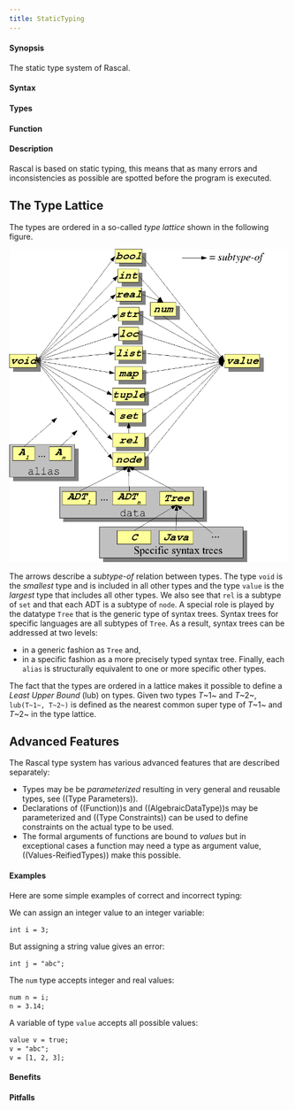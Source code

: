 ```yaml
---
title: StaticTyping
---
```


#### Synopsis

The static type system of Rascal.

#### Syntax

#### Types

#### Function

#### Description

Rascal is based on static typing, this means that as many errors and inconsistencies as possible are spotted before 
the program is executed. 

## The Type Lattice


The types are ordered in a so-called _type lattice_ shown in the following figure.

![](/assets/RascalConcepts/StaticTyping/type-lattice.png)


The arrows describe a _subtype-of_ relation between types. The type `void` is the _smallest_ type and 
is included in all other types and the type `value` is the _largest_ type that includes all other types. 
We also see that `rel` is a subtype of `set` and that each ADT is a subtype of `node`. 
A special role is played by the datatype `Tree` that is the generic type of syntax trees. 
Syntax trees for specific languages are all subtypes of `Tree`. As a result, syntax trees can be addressed at two levels: 

*  in a generic fashion as `Tree` and,
*  in a specific fashion as a more precisely typed syntax tree. 
Finally, each `alias` is structurally equivalent to one or more specific other types.


The fact that the types are ordered in a lattice makes it possible to define a *Least Upper Bound* (lub) on types.
Given two types _T_~1~ and _T_~2~, `lub(T~1~, T~2~)` is defined as the nearest common super type of _T_~1~ and _T_~2~
in the type lattice.

## Advanced Features

The Rascal type system has various advanced features that are described separately:

*  Types may be be _parameterized_ resulting in very general and reusable types, see ((Type Parameters)).
*  Declarations of ((Function))s and ((AlgebraicDataType))s may be parameterized and ((Type Constraints)) can be used to define
   constraints on the actual type to be used.
*  The formal arguments of functions are bound to _values_ but in exceptional cases
  a function may need a type as argument value, ((Values-ReifiedTypes)) make this possible.

#### Examples

Here are some simple examples of correct and incorrect typing:

We can assign an integer value to an integer variable:
```rascal-shell,continue,error
int i = 3;
```
But assigning a string value gives an error:
```rascal-shell,continue,error
int j = "abc";
```
The `num` type accepts integer and real values:
```rascal-shell,continue,error
num n = i;
n = 3.14;
```
A variable of type `value` accepts all possible values:
```rascal-shell,continue,error
value v = true;
v = "abc";
v = [1, 2, 3];
```

#### Benefits

#### Pitfalls

